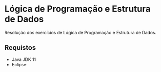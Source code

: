 <h1>
Lógica de Programação e Estrutura de Dados
</h1>

<p>Resolução dos exercícios de Lógica de Programação e Estrutura de Dados</strong>.


<h2>
Requistos
</h2>

- Java JDK 11
- Eclipse

